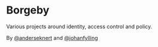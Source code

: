 # Borgeby

Various projects around identity, access control and policy.

By [@anderseknert](https://github.com/anderseknert) and [@johanfylling](https://github.com/johanfylling)